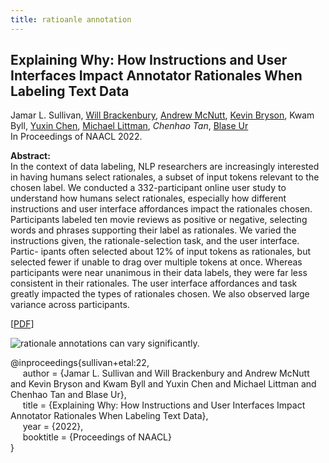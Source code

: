```yaml
---
title: ratioanle annotation
---
```


## Explaining Why: How Instructions and User Interfaces Impact Annotator Rationales When Labeling Text Data

Jamar L. Sullivan, [Will Brackenbury][will_brackenbury], [Andrew McNutt][andrew_mcnutt], [Kevin Bryson][kevin_bryson], Kwam Byll, [Yuxin Chen][yuxin_chen], [Michael Littman][michael_littman], _Chenhao Tan_, [Blase Ur][blase_ur]        
In Proceedings of NAACL 2022.

**Abstract:**   
In the context of data labeling, NLP researchers are increasingly interested in having humans select rationales, a subset of input tokens relevant to the chosen label. We conducted a 332-participant online user study to understand how humans select rationales, especially how different instructions and user interface affordances impact the rationales chosen. Participants labeled ten movie reviews as positive or negative, selecting words and phrases supporting their label as rationales. We varied the instructions given, the rationale-selection task, and the user interface. Partic- ipants often selected about 12% of input tokens as rationales, but selected fewer if unable to drag over multiple tokens at once. Whereas participants were near unanimous in their data labels, they were far less consistent in their rationales. The user interface affordances and task greatly impacted the types of rationales chosen. We also observed large variance across participants.

[[PDF](https://www.blaseur.com/papers/rationales-naacl22.pdf)]


![rationale annotations can vary significantly.](https://chenhaot.com/pubs/naacl22b.png)

@inproceedings{sullivan+etal:22,   
&nbsp;&nbsp;&nbsp;&nbsp;
author = {Jamar L. Sullivan and Will Brackenbury and Andrew McNutt and Kevin Bryson and Kwam Byll and Yuxin Chen and Michael Littman and Chenhao Tan and Blase Ur},   
&nbsp;&nbsp;&nbsp;&nbsp;
title = {Explaining Why: How Instructions and User Interfaces Impact Annotator Rationales When Labeling Text Data},   
&nbsp;&nbsp;&nbsp;&nbsp;
year = {2022},   
&nbsp;&nbsp;&nbsp;&nbsp;
booktitle = {Proceedings of NAACL}   
}




[//]: <> (links for collaborators)
[will_brackenbury]: https://wbrackenbury.github.io
[andrew_mcnutt]: https://www.mcnutt.in
[kevin_bryson]: https://cs.uchicago.edu/people/kevin-bryson/
[yuxin_chen]: https://yuxinchen.org
[michael_littman]: https://www.littmania.com
[blase_ur]: http://blaseur.com
